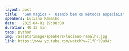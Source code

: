 ```yaml
---
layout: post
title:  "Sem magica -  Usando bem os métodos especiais"
speakers: Luciano Ramalho
date:   2015-04-01 19:08:00
duration: 40:12 min
tags: python
img: /assets/image/speakers/luciano-ramalho.jpg
link: https://www.youtube.com/watch?v=71fPrl9u9Ac
---
```

